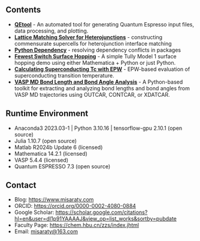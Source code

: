 ## Contents
* **[QEtool](./QEtool)** - An automated tool for generating Quantum Espresso input files, data processing, and plotting.
* **[Lattice Matching Solver for Heterojunctions](./Lattice_Matching_Solver_for_Heterojunctions)** - constructing commensurate supercells for heterojunction interface matching
* **[Python Dependency](./Python_Dependency)** - resolving dependency conflicts in packages
* **[Fewest Switch Surface Hopping](./Fewest_Switch_Surface_Hopping)** - A simple Tully Model 1 surface hopping demo using either Mathematica + Python or just Python.
* **[Calculating Superconducting Tc with EPW](./Calculating_Superconducting_Tc_with_EPW)** - EPW-based evaluation of superconducting transition temperature.
* **[VASP MD Bond Length and Bond Angle Analysis](./Calculating_Superconducting_Tc_with_EPW)** - A Python-based toolkit for extracting and analyzing bond lengths and bond angles from VASP MD trajectories using OUTCAR, CONTCAR, or XDATCAR.

## Runtime Environment
* Anaconda3 2023.03-1 | Python 3.10.16 | tensorflow-gpu 2.10.1 (open source)
* Julia 1.10.7 (open source)
* Matlab R2024b Update 6 (licensed)
* Mathematica 14.2.1 (licensed)
* VASP 5.4.4 (licensed)
* Quantum ESPRESSO 7.3 (open source)

## Contact
* Blog: https://www.misaraty.com
* ORCID: https://orcid.org/0000-0002-4080-0884
* Google Scholar: https://scholar.google.com/citations?hl=en&user=dI1p91YAAAAJ&view_op=list_works&sortby=pubdate
* Faculty Page: https://chem.hbu.cn/zzs/index.jhtml
* Email: misaraty@163.com

